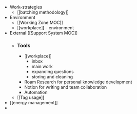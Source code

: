 - Work-strategies
    - [[batching methodology]]
- Environment
    - [[Working Zone MOC]]
    - [[workplace]] - environment
- External [[Support System MOC]]
    - ### Tools
        - [[workplace]]
            - inbox
            - main work
            - expanding questions 
            - storing and cleaning
        - Roam Research for personal knowledge development
        - Notion for writing and team collaboration
        - Automation
    - [[Tag usage]]
- [[energy management]]
- 
